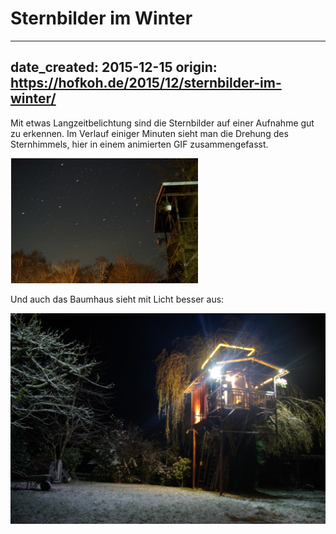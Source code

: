 # Sternbilder im Winter

---
date_created: 2015-12-15
origin: https://hofkoh.de/2015/12/sternbilder-im-winter/
---

Mit etwas Langzeitbelichtung sind die Sternbilder auf einer Aufnahme gut zu erkennen. Im Verlauf einiger Minuten sieht man die Drehung des Sternhimmels, hier in einem animierten GIF zusammengefasst.

![Drehung](./Sternbild_klein.gif)

Und auch das Baumhaus sieht mit Licht besser aus:

![Baumhaus](./IMGP2162.jpg)
